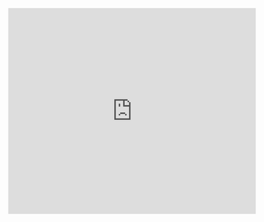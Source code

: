 <!-- Installation and customization -->

<div style="width: 100%">

<iframe 
src="https://slides.com/capstan/omegat5-installation-and-customization-guide/embed?byline=hidden&share=hidden" 
width="100%" 
height="420" 
scrolling="no" 
frameborder="0" 
webkitallowfullscreen mozallowfullscreen allowfullscreen>
</iframe>

</div>

